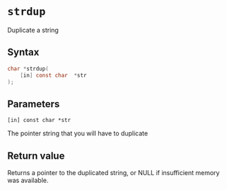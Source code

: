 # `strdup`

Duplicate a string
## Syntax

```C
char *strdup(
	[in] const char  *str
);
```

## Parameters

`[in] const char *str`

The pointer string that you will have to duplicate

## Return value

Returns a pointer to the duplicated string, or NULL if insufficient memory was available.